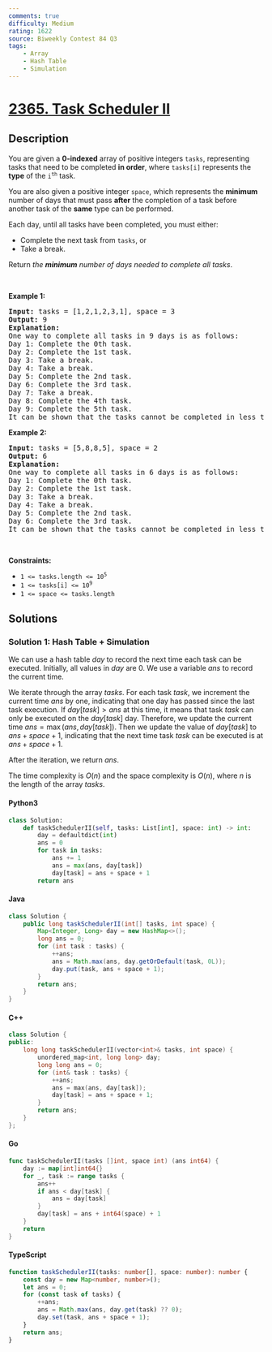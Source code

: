 ```yaml
---
comments: true
difficulty: Medium
rating: 1622
source: Biweekly Contest 84 Q3
tags:
    - Array
    - Hash Table
    - Simulation
---
```


<!-- problem:start -->

# [2365. Task Scheduler II](https://leetcode.com/problems/task-scheduler-ii)

## Description

<!-- description:start -->

<p>You are given a <strong>0-indexed</strong> array of positive integers <code>tasks</code>, representing tasks that need to be completed <strong>in order</strong>, where <code>tasks[i]</code> represents the <strong>type</strong> of the <code>i<sup>th</sup></code> task.</p>

<p>You are also given a positive integer <code>space</code>, which represents the <strong>minimum</strong> number of days that must pass <strong>after</strong> the completion of a task before another task of the <strong>same</strong> type can be performed.</p>

<p>Each day, until all tasks have been completed, you must either:</p>

<ul>
	<li>Complete the next task from <code>tasks</code>, or</li>
	<li>Take a break.</li>
</ul>

<p>Return<em> the <strong>minimum</strong> number of days needed to complete all tasks</em>.</p>

<p>&nbsp;</p>
<p><strong class="example">Example 1:</strong></p>

<pre>
<strong>Input:</strong> tasks = [1,2,1,2,3,1], space = 3
<strong>Output:</strong> 9
<strong>Explanation:</strong>
One way to complete all tasks in 9 days is as follows:
Day 1: Complete the 0th task.
Day 2: Complete the 1st task.
Day 3: Take a break.
Day 4: Take a break.
Day 5: Complete the 2nd task.
Day 6: Complete the 3rd task.
Day 7: Take a break.
Day 8: Complete the 4th task.
Day 9: Complete the 5th task.
It can be shown that the tasks cannot be completed in less than 9 days.
</pre>

<p><strong class="example">Example 2:</strong></p>

<pre>
<strong>Input:</strong> tasks = [5,8,8,5], space = 2
<strong>Output:</strong> 6
<strong>Explanation:</strong>
One way to complete all tasks in 6 days is as follows:
Day 1: Complete the 0th task.
Day 2: Complete the 1st task.
Day 3: Take a break.
Day 4: Take a break.
Day 5: Complete the 2nd task.
Day 6: Complete the 3rd task.
It can be shown that the tasks cannot be completed in less than 6 days.
</pre>

<p>&nbsp;</p>
<p><strong>Constraints:</strong></p>

<ul>
	<li><code>1 &lt;= tasks.length &lt;= 10<sup>5</sup></code></li>
	<li><code>1 &lt;= tasks[i] &lt;= 10<sup>9</sup></code></li>
	<li><code>1 &lt;= space &lt;= tasks.length</code></li>
</ul>

<!-- description:end -->

## Solutions

<!-- solution:start -->

### Solution 1: Hash Table + Simulation

We can use a hash table $day$ to record the next time each task can be executed. Initially, all values in $day$ are $0$. We use a variable $ans$ to record the current time.

We iterate through the array $tasks$. For each task $task$, we increment the current time $ans$ by one, indicating that one day has passed since the last task execution. If $day[task] > ans$ at this time, it means that task $task$ can only be executed on the $day[task]$ day. Therefore, we update the current time $ans = \max(ans, day[task])$. Then we update the value of $day[task]$ to $ans + space + 1$, indicating that the next time task $task$ can be executed is at $ans + space + 1$.

After the iteration, we return $ans$.

The time complexity is $O(n)$ and the space complexity is $O(n)$, where $n$ is the length of the array $tasks$.

<!-- tabs:start -->

#### Python3

```python
class Solution:
    def taskSchedulerII(self, tasks: List[int], space: int) -> int:
        day = defaultdict(int)
        ans = 0
        for task in tasks:
            ans += 1
            ans = max(ans, day[task])
            day[task] = ans + space + 1
        return ans
```

#### Java

```java
class Solution {
    public long taskSchedulerII(int[] tasks, int space) {
        Map<Integer, Long> day = new HashMap<>();
        long ans = 0;
        for (int task : tasks) {
            ++ans;
            ans = Math.max(ans, day.getOrDefault(task, 0L));
            day.put(task, ans + space + 1);
        }
        return ans;
    }
}
```

#### C++

```cpp
class Solution {
public:
    long long taskSchedulerII(vector<int>& tasks, int space) {
        unordered_map<int, long long> day;
        long long ans = 0;
        for (int& task : tasks) {
            ++ans;
            ans = max(ans, day[task]);
            day[task] = ans + space + 1;
        }
        return ans;
    }
};
```

#### Go

```go
func taskSchedulerII(tasks []int, space int) (ans int64) {
	day := map[int]int64{}
	for _, task := range tasks {
		ans++
		if ans < day[task] {
			ans = day[task]
		}
		day[task] = ans + int64(space) + 1
	}
	return
}
```

#### TypeScript

```ts
function taskSchedulerII(tasks: number[], space: number): number {
    const day = new Map<number, number>();
    let ans = 0;
    for (const task of tasks) {
        ++ans;
        ans = Math.max(ans, day.get(task) ?? 0);
        day.set(task, ans + space + 1);
    }
    return ans;
}
```

<!-- tabs:end -->

<!-- solution:end -->

<!-- problem:end -->

